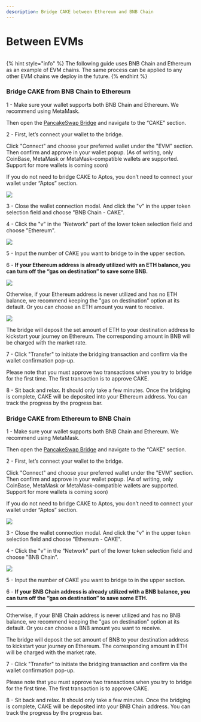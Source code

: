 ```yaml
---
description: Bridge CAKE between Ethereum and BNB Chain
---
```


# Between EVMs

<figure><img src="../../.gitbook/assets/image (37) (3).png" alt=""><figcaption></figcaption></figure>

{% hint style="info" %}
The following guide uses BNB Chain and Ethereum as an example of EVM chains. The same process can be applied to any other EVM chains we deploy in the future.
{% endhint %}

### **Bridge CAKE from BNB Chain to Ethereum**

1 - Make sure your wallet supports both BNB Chain and Ethereum. We recommend using MetaMask.

Then open the [PancakeSwap Bridge](https://bridge.pancakeswap.finance/cake) and navigate to the “CAKE” section.



2 - First, let’s connect your wallet to the bridge.

Click "Connect" and choose your preferred wallet under the "EVM" section. Then confirm and approve in your wallet popup. (As of writing, only CoinBase, MetaMask or MetaMask-compatible wallets are supported. Support for more wallets is coming soon)

If you do not need to bridge CAKE to Aptos, you don’t need to connect your wallet under “Aptos” section.

![](<../../.gitbook/assets/image (56).png>)



3 - Close the wallet connection modal. And click the "v" in the upper token selection field and choose "BNB Chain - CAKE".



4 - Click the "v" in the “Network” part of the lower token selection field and choose "Ethereum".

![](<../../.gitbook/assets/image (59).png>)



5 - Input the number of CAKE you want to bridge to in the upper section.



6 - **If your Ethereum address is already utilized with an ETH balance, you can turn off the “gas on destination” to save some BNB.**

****![](<../../.gitbook/assets/image (58).png>)****

Otherwise, if your Ethereum address is never utilized and has no ETH balance, we recommend keeping the "gas on destination" option at its default. Or you can choose an ETH amount you want to receive.

![](<../../.gitbook/assets/image (62).png>)

The bridge will deposit the set amount of ETH to your destination address to kickstart your journey on Ethereum. The corresponding amount in BNB will be charged with the market rate.



7 - Click "Transfer" to initiate the bridging transaction and confirm via the wallet confirmation pop-up.

Please note that you must approve two transactions when you try to bridge for the first time. The first transaction is to approve CAKE.



8 - Sit back and relax. It should only take a few minutes. Once the bridging is complete, CAKE will be deposited into your Ethereum address. You can track the progress by the progress bar.



### Bridge CAKE from Ethereum to BNB Chain <a href="#73b30594-2e82-4639-9274-5006c93cb9e5" id="73b30594-2e82-4639-9274-5006c93cb9e5"></a>

1 - Make sure your wallet supports both BNB Chain and Ethereum. We recommend using MetaMask.

Then open the [PancakeSwap Bridge](https://bridge.pancakeswap.finance/cake) and navigate to the “CAKE” section.



2 - First, let’s connect your wallet to the bridge.

Click "Connect" and choose your preferred wallet under the "EVM" section. Then confirm and approve in your wallet popup. (As of writing, only CoinBase, MetaMask or MetaMask-compatible wallets are supported. Support for more wallets is coming soon)

If you do not need to bridge CAKE to Aptos, you don’t need to connect your wallet under “Aptos” section.

![](<../../.gitbook/assets/image (43).png>)



3 - Close the wallet connection modal. And click the "v" in the upper token selection field and choose "Ethereum - CAKE".



4 - Click the "v" in the “Network” part of the lower token selection field and choose "BNB Chain".

![](<../../.gitbook/assets/image (31).png>)



5 - Input the number of CAKE you want to bridge to in the upper section.



6 - **If your BNB Chain address is already utilized with a BNB balance, you can turn off the “gas on destination” to save some ETH.**

****

Otherwise, if your BNB Chain address is never utilized and has no BNB balance, we recommend keeping the "gas on destination" option at its default. Or you can choose a BNB amount you want to receive.

The bridge will deposit the set amount of BNB to your destination address to kickstart your journey on Ethereum. The corresponding amount in ETH will be charged with the market rate.



7 - Click "Transfer" to initiate the bridging transaction and confirm via the wallet confirmation pop-up.

Please note that you must approve two transactions when you try to bridge for the first time. The first transaction is to approve CAKE.



8 - Sit back and relax. It should only take a few minutes. Once the bridging is complete, CAKE will be deposited into your BNB Chain address. You can track the progress by the progress bar.


